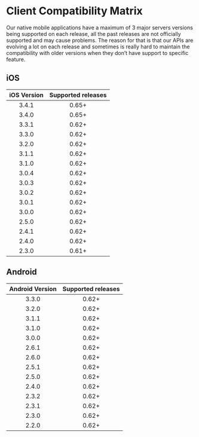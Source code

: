 # Client Compatibility Matrix

Our native mobile applications have a maximum of 3 major servers versions being supported on each release, all the past releases are not officially supported and may cause problems. The reason for that is that our APIs are evolving a lot on each release and sometimes is really hard to maintain the compatibility with older versions when they don’t have support to specific feature.

## iOS

| iOS Version | Supported releases |
|:-----------:|:------------------:|
|    3.4.1    |        0.65+       |
|    3.4.0    |        0.65+       |
|    3.3.1    |        0.62+       |
|    3.3.0    |        0.62+       |
|    3.2.0    |        0.62+       |
|    3.1.1    |        0.62+       |
|    3.1.0    |        0.62+       |
|    3.0.4    |        0.62+       |
|    3.0.3    |        0.62+       |
|    3.0.2    |        0.62+       |
|    3.0.1    |        0.62+       |
|    3.0.0    |        0.62+       |
|    2.5.0    |        0.62+       |
|    2.4.1    |        0.62+       |
|    2.4.0    |        0.62+       |
|    2.3.0    |        0.61+       |

## Android

| Android Version | Supported releases |
|:-----------:|:------------------:|
|    3.3.0    |        0.62+       |
|    3.2.0    |        0.62+       |
|    3.1.1    |        0.62+       |
|    3.1.0    |        0.62+       |
|    3.0.0    |        0.62+       |
|    2.6.1    |        0.62+       |
|    2.6.0    |        0.62+       |
|    2.5.1    |        0.62+       |
|    2.5.0    |        0.62+       |
|    2.4.0    |        0.62+       |
|    2.3.2    |        0.62+       |
|    2.3.1    |        0.62+       |
|    2.3.0    |        0.62+       |
|    2.2.0    |        0.62+       |
